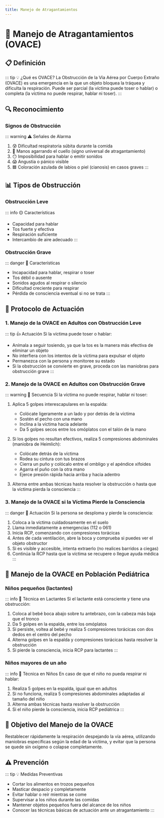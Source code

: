 ```yaml
---
title: Manejo de Atragantamientos
---
```


# 🚫 Manejo de Atragantamientos (OVACE)

## 📋 Definición

::: tip 💡 ¿Qué es OVACE?
La Obstrucción de la Vía Aérea por Cuerpo Extraño (OVACE) es una emergencia en la que un objeto bloquea la tráquea y dificulta la respiración. Puede ser parcial (la víctima puede toser o hablar) o completa (la víctima no puede respirar, hablar ni toser).
:::

## 🔍 Reconocimiento

### Signos de Obstrucción
::: warning ⚠️ Señales de Alarma
1. 😰 Dificultad respiratoria súbita durante la comida
2. 👐 Manos agarrando el cuello (signo universal de atragantamiento)
3. 😶 Imposibilidad para hablar o emitir sonidos
4. 😱 Angustia o pánico visible
5. 🟦 Coloración azulada de labios o piel (cianosis) en casos graves
:::

## 📊 Tipos de Obstrucción

### Obstrucción Leve
::: info 🟡 Características
- Capacidad para hablar
- Tos fuerte y efectiva
- Respiración suficiente
- Intercambio de aire adecuado
:::

### Obstrucción Grave
::: danger 🔴 Características
- Incapacidad para hablar, respirar o toser
- Tos débil o ausente
- Sonidos agudos al respirar o silencio
- Dificultad creciente para respirar
- Pérdida de consciencia eventual si no se trata
:::

## 🔄 Protocolo de Actuación

### 1. Manejo de la OVACE en Adultos con Obstrucción Leve
::: tip 👍 Actuación
Si la víctima puede toser o hablar:
- Anímala a seguir tosiendo, ya que la tos es la manera más efectiva de eliminar un objeto
- No interfiera con los intentos de la víctima para expulsar el objeto
- Permanezca con la persona y monitoree su estado
- Si la obstrucción se convierte en grave, proceda con las maniobras para obstrucción grave
:::

### 2. Manejo de la OVACE en Adultos con Obstrucción Grave
::: warning 🚨 Secuencia
Si la víctima no puede respirar, hablar ni toser:
1. Aplica 5 golpes interescapulares en la espalda:
   - Colócate ligeramente a un lado y por detrás de la víctima
   - Sostén el pecho con una mano
   - Inclina a la víctima hacia adelante
   - Da 5 golpes secos entre los omóplatos con el talón de la mano

2. Si los golpes no resultan efectivos, realiza 5 compresiones abdominales (maniobra de Heimlich):
   - Colócate detrás de la víctima
   - Rodea su cintura con tus brazos
   - Cierra un puño y colócalo entre el ombligo y el apéndice xifoides
   - Agarra el puño con la otra mano
   - Ejerce presión rápida hacia arriba y hacia adentro
   
3. Alterna entre ambas técnicas hasta resolver la obstrucción o hasta que la víctima pierda la consciencia
:::

### 3. Manejo de la OVACE si la Víctima Pierde la Consciencia
::: danger 🚨 Actuación
Si la persona se desploma y pierde la consciencia:
1. Coloca a la víctima cuidadosamente en el suelo
2. Llama inmediatamente a emergencias (112 o 061)
3. Inicia RCP, comenzando con compresiones torácicas
4. Antes de cada ventilación, abre la boca y comprueba si puedes ver el objeto obstructor
5. Si es visible y accesible, intenta extraerlo (no realices barridos a ciegas)
6. Continúa la RCP hasta que la víctima se recupere o llegue ayuda médica
:::

## 👶 Manejo de la OVACE en Población Pediátrica

### Niños pequeños (lactantes)
::: info 🧒 Técnica en Lactantes
Si el lactante está consciente y tiene una obstrucción:
1. Coloca al bebé boca abajo sobre tu antebrazo, con la cabeza más baja que el tronco
2. Da 5 golpes en la espalda, entre los omóplatos
3. Si persiste, voltea al bebé y realiza 5 compresiones torácicas con dos dedos en el centro del pecho
4. Alterna golpes en la espalda y compresiones torácicas hasta resolver la obstrucción
5. Si pierde la consciencia, inicia RCP para lactantes
:::

### Niños mayores de un año
::: info 👦 Técnica en Niños
En caso de que el niño no pueda respirar ni hablar:
1. Realiza 5 golpes en la espalda, igual que en adultos
2. Si no funciona, realiza 5 compresiones abdominales adaptadas al tamaño del niño
3. Alterna ambas técnicas hasta resolver la obstrucción
4. Si el niño pierde la consciencia, inicia RCP pediátrica
:::

## 🎯 Objetivo del Manejo de la OVACE

Restablecer rápidamente la respiración despejando la vía aérea, utilizando maniobras específicas según la edad de la víctima, y evitar que la persona se quede sin oxígeno o colapse completamente.

## ⚠️ Prevención

::: tip 💡 Medidas Preventivas
- Cortar los alimentos en trozos pequeños
- Masticar despacio y completamente
- Evitar hablar o reír mientras se come
- Supervisar a los niños durante las comidas
- Mantener objetos pequeños fuera del alcance de los niños
- Conocer las técnicas básicas de actuación ante un atragantamiento
::: 